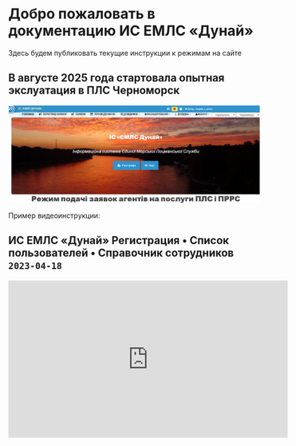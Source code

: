 # Добро пожаловать в документацию ИС ЕМЛС «Дунай»
Здесь будем публиковать текущие инструкции к режимам на сайте
## В августе 2025 года стартовала опытная экслуатация в ПЛС Черноморск

![Скриншот главной страницы сайта](images/home.png)

Пример видеоинструкции:
## ИС ЕМЛС «Дунай» Регистрация • Список пользователей • Справочник сотрудников `2023-04-18`
<iframe width="560" height="315" src="https://www.youtube.com/embed/DF62pfl90vY" frameborder="0" allowfullscreen></iframe>
